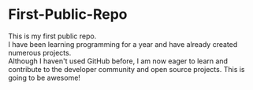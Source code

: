 # First-Public-Repo
This is my first public repo.<br>
I have been learning programming for a year and have already created numerous projects. <br>Although I haven't used GitHub before, I am now eager to learn and contribute to the developer community and open source projects.
This is going to be awesome!
